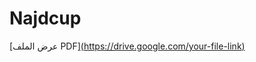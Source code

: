 # Najdcup

[عرض الملف PDF][(https://drive.google.com/your-file-link)](https://drive.google.com/file/d/1-dpYGZeQ3XzggKTuIXlUVb2n63U9ukcA/view?usp=drivesdk)
